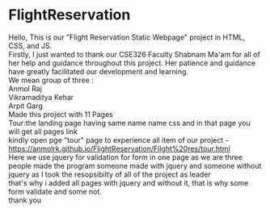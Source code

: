 # FlightReservation
Hello,
This is our "Flight Reservation Static Webpage" project in HTML, CSS, and JS.<br>
Firstly, I just wanted to thank our CSE326 Faculty Shabnam Ma'am for all of her help and guidance throughout this project. Her patience and guidance have greatly facilitated our development and learning.<br>
We mean group of three :<br>
Anmol Raj<br>
Vikramaditya Kehar<br>
Arpit Garg <br>
Made this project with 11 Pages <br>
Tour:the landing page having same name name css and in that page you will get all pages link <br>
kindly open pge "tour" page to experience all item of our project - https://anmolrk.github.io/FlightReservation/Flight%20res/tour.html<br>
Here we use jquery for validation for form in one page as we are three people made the program someone made with jquery and someone without jquery as I took the resopsibilty of all of the project as leader<br>
that's why i added all pages with jquery and without it, that is why some form validate and some not.<br>
thank you 
